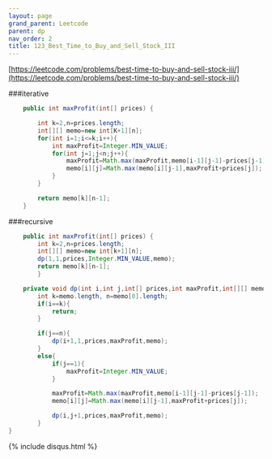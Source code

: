 ```yaml
---
layout: page 
grand_parent: Leetcode 
parent: dp 
nav_order: 2 
title: 123_Best_Time_to_Buy_and_Sell_Stock_III
---
```


[https://leetcode.com/problems/best-time-to-buy-and-sell-stock-iii/](https://leetcode.com/problems/best-time-to-buy-and-sell-stock-iii/)

###iterative
```java
    public int maxProfit(int[] prices) {

        int k=2,n=prices.length;
        int[][] memo=new int[K+1][n];
        for(int i=1;i<=k;i++){
            int maxProfit=Integer.MIN_VALUE;
            for(int j=1;j<n;j++){
                maxProfit=Math.max(maxProfit,memo[i-1][j-1]-prices[j-1]);
                memo[i][j]=Math.max(memo[i][j-1],maxProfit+prices[j]);
            }
        }

        return memo[k][n-1];
    }

```

###recursive
```java
    public int maxProfit(int[] prices) {
        int k=2,n=prices.length;
        int[][] memo=new int[k+1][n];
        dp(1,1,prices,Integer.MIN_VALUE,memo);
        return memo[k][n-1];
        }

    private void dp(int i,int j,int[] prices,int maxProfit,int[][] memo){
        int k=memo.length, n=memo[0].length;
        if(i==k){
            return;
        }

        if(j==n){
            dp(i+1,1,prices,maxProfit,memo);
        }
        else{
            if(j==1){
                maxProfit=Integer.MIN_VALUE;
            }

            maxProfit=Math.max(maxProfit,memo[i-1][j-1]-prices[j-1]);
            memo[i][j]=Math.max(memo[i][j-1],maxProfit+prices[j]);

            dp(i,j+1,prices,maxProfit,memo);
        }
}
```
{% include disqus.html %}
